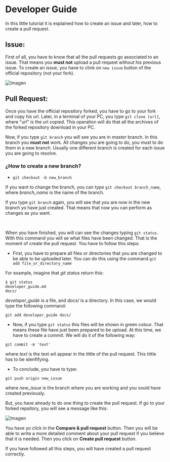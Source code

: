 # Developer Guide
In this little tutorial it is explained how to create an issue and later, how to create a pull request.

## Issue:
First of all, you have to know that all the pull requests go associated to an issue. That means you **must not** upload a pull request without his previous issue.
To create an issue, you have to clink on ``new issue`` button of the official repository (not your fork).

 ![Imagen](https://github.com/RoboTech-URJC/RobotechServer-Project/blob/master/docs/developer_guide.png)

## Pull Request:
Once you have the official repository forked, you have to go to your fork and copy his url. Later, in a terminal of your PC, you type ``git clone [url]``, where "url" is the url copied.
This operation will do that all the archives of the forked repository download in your PC.

Now, if you type ``git branch`` you will see you are in *master* branch. In this branch you **must not** work. All changes you are going to do, you must to do them in a new branch. Usually one different branch is created for each issue you are going to resolve.

### ¿How to create a new branch?
* ``git checkout -b new_branch``

If you want to change the branch, you can type ``git checkout branch_name``, where *branch_name* is the name of the branch.

If you type ``git branch`` again, you will see that you are now in the new branch yo have just created. That means that now you can perform as changes as you want.

<br>

When you have finished, you will can see the changes typing ``git status``. With this command you will se what files have been changed. That is the moment of create the pull request. You have to follow this steps:

* First, you have to prepare all files or directories that you are changed to be able to be uploaded later. You can do this using the command ``git add file_or_directory_name``

For example, imagine that *git status* return this:
```
$ git status
developer_guide.md
docs/
```
*developer_guide* is a file, and *docs/* is a directory. In this case, we would type the following command:
```
git add developer_guide docs/
```
* Now, if you type ``git status`` this files will be shown in green colour. That means these file have just been prepared to be upload. At this time, we have to create a *commit*. We will do it of the following way:

```
git commit -m 'text'
```
where *text* is the text wil appear in the tittle of the pull request. This tittle has to be idenfifying.

* To conclude, you have to type:

```
git push origin new_issue
```
where *new_issue* is the branch where you are working and you sould have created previously.

But, you have already to do one thing to create the pull request. If go to your forked repsitory, you will see a message like this:

![Imagen](https://github.com/RoboTech-URJC/RobotechServer-Project/blob/master/docs/developer_guide2.png)

 You have yo click in the **Compare & pull request** button. Then you will be able to write a more detailed comment about your pull request if you believe that it is needed. Then you click on **Create pull request** button.

 If you have followed all this steps, you will have created a pull request correctly.
